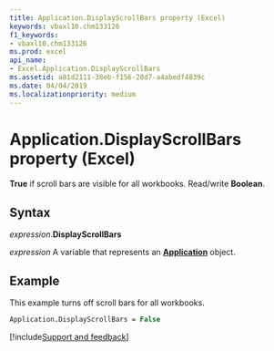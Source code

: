 ```yaml
---
title: Application.DisplayScrollBars property (Excel)
keywords: vbaxl10.chm133126
f1_keywords:
- vbaxl10.chm133126
ms.prod: excel
api_name:
- Excel.Application.DisplayScrollBars
ms.assetid: a81d2111-38eb-f156-28d7-a4abedf4839c
ms.date: 04/04/2019
ms.localizationpriority: medium
---
```



# Application.DisplayScrollBars property (Excel)

**True** if scroll bars are visible for all workbooks. Read/write **Boolean**.


## Syntax

_expression_.**DisplayScrollBars**

_expression_ A variable that represents an **[Application](Excel.Application(object).md)** object.


## Example

This example turns off scroll bars for all workbooks.

```vb
Application.DisplayScrollBars = False
```




[!include[Support and feedback](~/includes/feedback-boilerplate.md)]